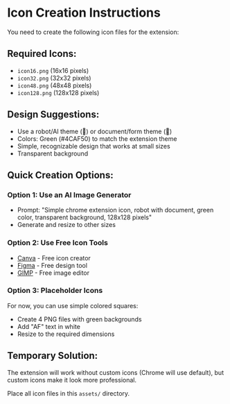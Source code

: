 # Icon Creation Instructions

You need to create the following icon files for the extension:

## Required Icons:
- `icon16.png` (16x16 pixels)
- `icon32.png` (32x32 pixels)  
- `icon48.png` (48x48 pixels)
- `icon128.png` (128x128 pixels)

## Design Suggestions:
- Use a robot/AI theme (🤖) or document/form theme (📝)
- Colors: Green (#4CAF50) to match the extension theme
- Simple, recognizable design that works at small sizes
- Transparent background

## Quick Creation Options:

### Option 1: Use an AI Image Generator
- Prompt: "Simple chrome extension icon, robot with document, green color, transparent background, 128x128 pixels"
- Generate and resize to other sizes

### Option 2: Use Free Icon Tools
- [Canva](https://canva.com) - Free icon creator
- [Figma](https://figma.com) - Free design tool
- [GIMP](https://gimp.org) - Free image editor

### Option 3: Placeholder Icons
For now, you can use simple colored squares:
- Create 4 PNG files with green backgrounds
- Add "AF" text in white
- Resize to the required dimensions

## Temporary Solution:
The extension will work without custom icons (Chrome will use default), but custom icons make it look more professional.

Place all icon files in this `assets/` directory.
